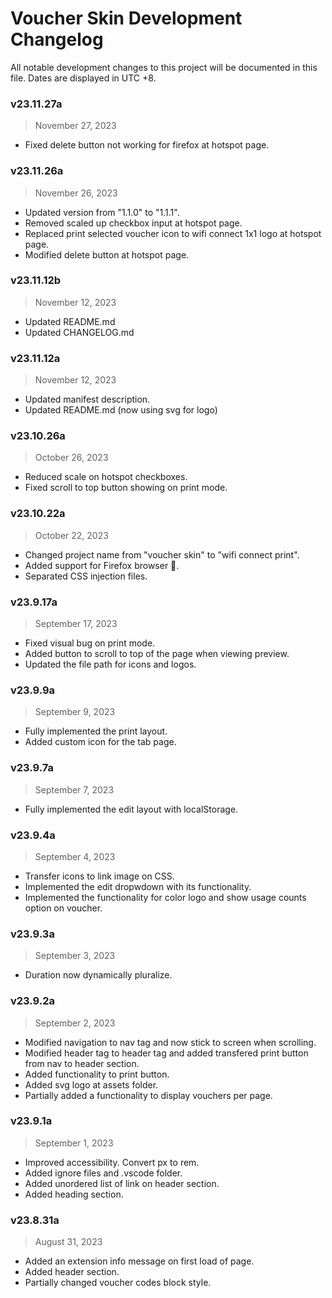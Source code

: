 # Voucher Skin Development Changelog
All notable development changes to this project will be documented in this file. Dates are displayed in UTC +8.


### v23.11.27a
> November 27, 2023
- Fixed delete button not working for firefox at hotspot page.

### v23.11.26a
> November 26, 2023
- Updated version from "1.1.0" to "1.1.1".
- Removed scaled up checkbox input at hotspot page.
- Replaced print selected voucher icon to wifi connect 1x1 logo at hotspot page.
- Modified delete button at hotspot page.

### v23.11.12b
> November 12, 2023
- Updated README.md
- Updated CHANGELOG.md

### v23.11.12a
> November 12, 2023
- Updated manifest description.
- Updated README.md (now using svg for logo)

### v23.10.26a
> October 26, 2023
- Reduced scale on hotspot checkboxes.
- Fixed scroll to top button showing on print mode.

### v23.10.22a
> October 22, 2023
- Changed project name from "voucher skin" to "wifi connect print".
- Added support for Firefox browser 🦊.
- Separated CSS injection files.

### v23.9.17a
> September 17, 2023
- Fixed visual bug on print mode.
- Added button to scroll to top of the page when viewing preview.
- Updated the file path for icons and logos.

### v23.9.9a
> September 9, 2023
- Fully implemented the print layout.
- Added custom icon for the tab page.

### v23.9.7a
> September 7, 2023
- Fully implemented the edit layout with localStorage.

### v23.9.4a
> September 4, 2023
- Transfer icons to link image on CSS.
- Implemented the edit dropwdown with its functionality.
- Implemented the functionality for color logo and show usage counts option on voucher.

### v23.9.3a
> September 3, 2023
- Duration now dynamically pluralize.

### v23.9.2a
> September 2, 2023
- Modified navigation to nav tag and now stick to screen when scrolling.
- Modified header tag to header tag and added transfered print button from nav to header section.
- Added functionality to print button.
- Added svg logo at assets folder.
- Partially added a functionality to display vouchers per page.

### v23.9.1a
> September 1, 2023
- Improved accessibility. Convert px to rem.
- Added ignore files and .vscode folder.
- Added unordered list of link on header section.
- Added heading section.

### v23.8.31a
> August 31, 2023
- Added an extension info message on first load of page.
- Added header section.
- Partially changed voucher codes block style.